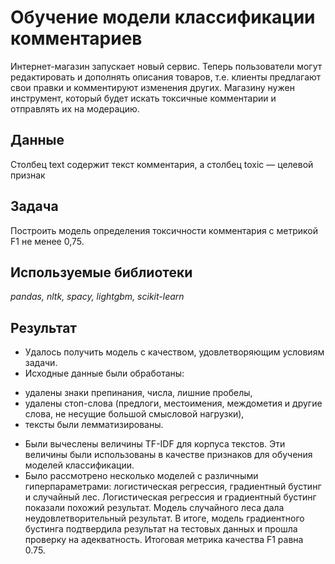 # Обучение модели классификации комментариев

Интернет-магазин запускает новый сервис. Теперь пользователи могут редактировать и дополнять описания товаров, т.е. клиенты предлагают свои правки и комментируют изменения других. Магазину нужен инструмент, который будет искать токсичные комментарии и отправлять их на модерацию.

## Данные

Столбец text содержит текст комментария, а столбец toxic — целевой признак

## Задача

Построить модель определения токсичности комментария с метрикой F1 не менее 0,75.

## Используемые библиотеки
*pandas, nltk, spacy, lightgbm, scikit-learn*

## Результат

* Удалось получить модель с качеством, удовлетворяющим условиям задачи.
* Исходные данные были обработаны:
- удалены знаки препинания, числа, лишние пробелы,
- удалены стоп-слова (предлоги, местоимения, междометия и другие слова, не несущие большой смысловой нагрузки),
- тексты были лемматизированы.
* Были вычеслены величины TF-IDF для корпуса текстов. Эти величины были использованы в качестве признаков для обучения моделей классификации.
* Было рассмотрено несколько моделей с различными гиперпараметрами: логистическая регрессия, градиентный бустинг и случайный лес.
Логистическая регрессия и градиентный бустинг показали похожий результат. Модель случайного леса дала неудовлетворительный результат.
В итоге, модель градиентного бустинга подтвердила результат на тестовых данных и прошла проверку на адекватность.
Итоговая метрика качества F1 равна 0.75.
